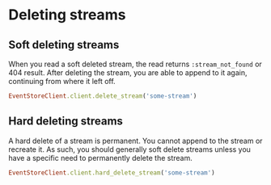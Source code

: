 # Deleting streams

## Soft deleting streams

When you read a soft deleted stream, the read returns `:stream_not_found` or 404 result. After deleting the stream, you are able to append to it again, continuing from where it left off.

```ruby
EventStoreClient.client.delete_stream('some-stream')
```

## Hard deleting streams

A hard delete of a stream is permanent. You cannot append to the stream or recreate it. As such, you should generally soft delete streams unless you have a specific need to permanently delete the stream.

```ruby
EventStoreClient.client.hard_delete_stream('some-stream')
```
